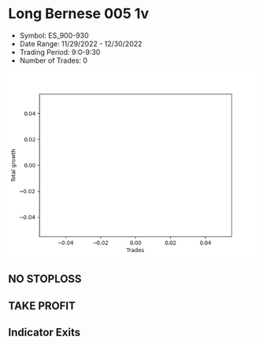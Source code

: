 # Long Bernese 005 1v 
- Symbol: ES_900-930
- Date Range: 11/29/2022 - 12/30/2022
- Trading Period: 9:0-9:30
- Number of Trades: 0

![Plot](LongBernese0051vES_900-930.png)
## NO STOPLOSS














## TAKE PROFIT











## Indicator Exits

